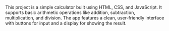 This project is a simple calculator built using HTML, CSS, and JavaScript. It supports basic arithmetic operations like addition, subtraction, multiplication, and division. The app features a clean, user-friendly interface with buttons for input and a display for showing the result.
